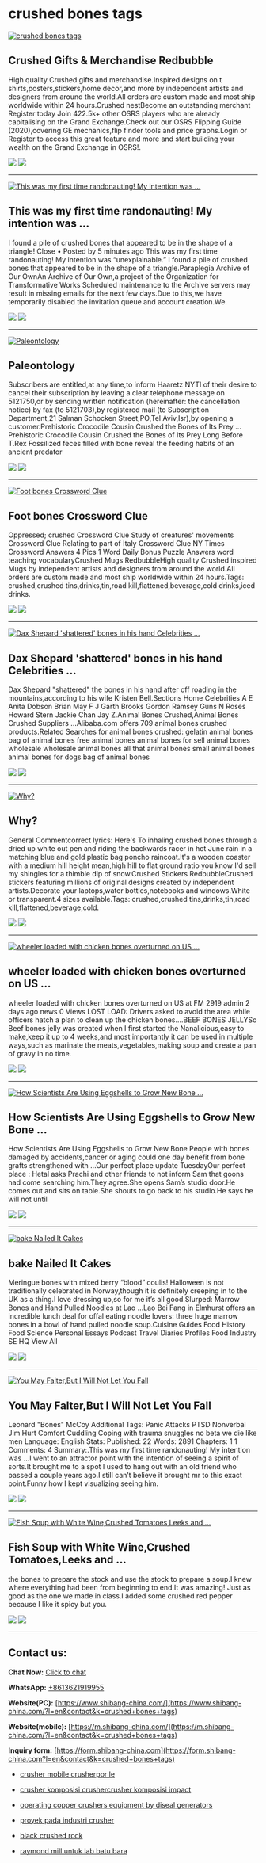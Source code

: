 # crushed bones tags

<a href="https://swt.shibang-china.com/?l=en&img&k=crushed+bones+tags" target="_blank">![crushed bones tags](http://static.shibang-china.com/all-800x300/1356.jpg)</a>

## Crushed Gifts &amp; Merchandise Redbubble
High quality Crushed gifts and merchandise.Inspired designs on t shirts,posters,stickers,home decor,and more by independent artists and designers from around the world.All orders are custom made and most ship worldwide within 24 hours.Crushed nestBecome an outstanding merchant Register today Join 422.5k+ other OSRS players who are already capitalising on the Grand Exchange.Check out our OSRS Flipping Guide (2020),covering GE mechanics,flip finder tools and price graphs.Login or Register to access this great feature and more and start building your wealth on the Grand Exchange in OSRS!.


<a href="https://whatsapp.shibangsoft.com/WhatsApp.php" target="_blank" title="WhatsApp">![](http://static.shibang-china.com/icon/whatsapp.png)</a> <a href="https://swt.shibang-china.com/?l=en&icon&k=crushed+bones+tags" target="_blank">![](http://static.shibang-china.com/icon/chat-en.png)</a>

---

<a href="https://swt.shibang-china.com/?l=en&img&k=crushed+bones+tags" target="_blank">![This was my first time randonauting! My intention was …](http://static.shibang-china.com/all-800x300/266.jpg)</a>

## This was my first time randonauting! My intention was …
I found a pile of crushed bones that appeared to be in the shape of a triangle! Close • Posted by 5 minutes ago This was my first time randonauting! My intention was “unexplainable.” I found a pile of crushed bones that appeared to be in the shape of a triangle.Paraplegia Archive of Our OwnAn Archive of Our Own,a project of the Organization for Transformative Works Scheduled maintenance to the Archive servers may result in missing emails for the next few days.Due to this,we have temporarily disabled the invitation queue and account creation.We.


<a href="https://whatsapp.shibangsoft.com/WhatsApp.php" target="_blank" title="WhatsApp">![](http://static.shibang-china.com/icon/whatsapp.png)</a> <a href="https://swt.shibang-china.com/?l=en&icon&k=crushed+bones+tags" target="_blank">![](http://static.shibang-china.com/icon/chat-en.png)</a>

---

<a href="https://swt.shibang-china.com/?l=en&img&k=crushed+bones+tags" target="_blank">![Paleontology](http://static.shibang-china.com/all-800x300/1320.jpg)</a>

## Paleontology
Subscribers are entitled,at any time,to inform Haaretz NYTI of their desire to cancel their subscription by leaving a clear telephone message on 5121750,or by sending written notification (hereinafter: the cancellation notice) by fax (to 5121703),by registered mail (to Subscription Department,21 Salman Schocken Street,PO,Tel Aviv,Isr),by opening a customer.Prehistoric Crocodile Cousin Crushed the Bones of Its Prey …Prehistoric Crocodile Cousin Crushed the Bones of Its Prey Long Before T.Rex Fossilized feces filled with bone reveal the feeding habits of an ancient predator


<a href="https://whatsapp.shibangsoft.com/WhatsApp.php" target="_blank" title="WhatsApp">![](http://static.shibang-china.com/icon/whatsapp.png)</a> <a href="https://swt.shibang-china.com/?l=en&icon&k=crushed+bones+tags" target="_blank">![](http://static.shibang-china.com/icon/chat-en.png)</a>

---

<a href="https://swt.shibang-china.com/?l=en&img&k=crushed+bones+tags" target="_blank">![Foot bones Crossword Clue](http://static.shibang-china.com/all-800x300/1266.jpg)</a>

## Foot bones Crossword Clue
Oppressed; crushed Crossword Clue Study of creatures' movements Crossword Clue Relating to part of Italy Crossword Clue NY Times Crossword Answers 4 Pics 1 Word Daily Bonus Puzzle Answers word teaching vocabularyCrushed Mugs RedbubbleHigh quality Crushed inspired Mugs by independent artists and designers from around the world.All orders are custom made and most ship worldwide within 24 hours.Tags: crushed,crushed tins,drinks,tin,road kill,flattened,beverage,cold drinks,iced drinks.


<a href="https://whatsapp.shibangsoft.com/WhatsApp.php" target="_blank" title="WhatsApp">![](http://static.shibang-china.com/icon/whatsapp.png)</a> <a href="https://swt.shibang-china.com/?l=en&icon&k=crushed+bones+tags" target="_blank">![](http://static.shibang-china.com/icon/chat-en.png)</a>

---

<a href="https://swt.shibang-china.com/?l=en&img&k=crushed+bones+tags" target="_blank">![Dax Shepard 'shattered' bones in his hand Celebrities …](http://static.shibang-china.com/all-800x300/1049.jpg)</a>

## Dax Shepard 'shattered' bones in his hand Celebrities …
Dax Shepard &quot;shattered&quot; the bones in his hand after off roading in the mountains,according to his wife Kristen Bell.Sections Home Celebrities A E Anita Dobson Brian May F J Garth Brooks Gordon Ramsey Guns N Roses Howard Stern Jackie Chan Jay Z.Animal Bones Crushed,Animal Bones Crushed Suppliers …Alibaba.com offers 709 animal bones crushed products.Related Searches for animal bones crushed: gelatin animal bones bag of animal bones free animal bones animal bones for sell animal bones wholesale wholesale animal bones all that animal bones small animal bones animal bones for dogs bag of animal bones


<a href="https://whatsapp.shibangsoft.com/WhatsApp.php" target="_blank" title="WhatsApp">![](http://static.shibang-china.com/icon/whatsapp.png)</a> <a href="https://swt.shibang-china.com/?l=en&icon&k=crushed+bones+tags" target="_blank">![](http://static.shibang-china.com/icon/chat-en.png)</a>

---

<a href="https://swt.shibang-china.com/?l=en&img&k=crushed+bones+tags" target="_blank">![Why?](http://static.shibang-china.com/all-800x300/825.jpg)</a>

## Why?
General Commentcorrect lyrics: Here's To inhaling crushed bones through a dried up white out pen and riding the backwards racer in hot June rain in a matching blue and gold plastic bag poncho raincoat.It's a wooden coaster with a medium hill height mean,high hill to flat ground ratio you know I'd sell my shingles for a thimble dip of snow.Crushed Stickers RedbubbleCrushed stickers featuring millions of original designs created by independent artists.Decorate your laptops,water bottles,notebooks and windows.White or transparent.4 sizes available.Tags: crushed,crushed tins,drinks,tin,road kill,flattened,beverage,cold.


<a href="https://whatsapp.shibangsoft.com/WhatsApp.php" target="_blank" title="WhatsApp">![](http://static.shibang-china.com/icon/whatsapp.png)</a> <a href="https://swt.shibang-china.com/?l=en&icon&k=crushed+bones+tags" target="_blank">![](http://static.shibang-china.com/icon/chat-en.png)</a>

---

<a href="https://swt.shibang-china.com/?l=en&img&k=crushed+bones+tags" target="_blank">![wheeler loaded with chicken bones overturned on US …](http://static.shibang-china.com/all-800x300/1430.jpg)</a>

## wheeler loaded with chicken bones overturned on US …
wheeler loaded with chicken bones overturned on US at FM 2919 admin 2 days ago news 0 Views LOST LOAD: Drivers asked to avoid the area while officers hatch a plan to clean up the chicken bones.…BEEF BONES JELLYSo Beef bones jelly was created when I first started the Nanalicious,easy to make,keep it up to 4 weeks,and most importantly it can be used in multiple ways,such as marinate the meats,vegetables,making soup and create a pan of gravy in no time.


<a href="https://whatsapp.shibangsoft.com/WhatsApp.php" target="_blank" title="WhatsApp">![](http://static.shibang-china.com/icon/whatsapp.png)</a> <a href="https://swt.shibang-china.com/?l=en&icon&k=crushed+bones+tags" target="_blank">![](http://static.shibang-china.com/icon/chat-en.png)</a>

---

<a href="https://swt.shibang-china.com/?l=en&img&k=crushed+bones+tags" target="_blank">![How Scientists Are Using Eggshells to Grow New Bone …](http://static.shibang-china.com/all-800x300/120.jpg)</a>

## How Scientists Are Using Eggshells to Grow New Bone …
How Scientists Are Using Eggshells to Grow New Bone People with bones damaged by accidents,cancer or aging could one day benefit from bone grafts strengthened with …Our perfect place update TuesdayOur perfect place : Hetal asks Prachi and other friends to not inform Sam that goons had come searching him.They agree.She opens Sam’s studio door.He comes out and sits on table.She shouts to go back to his studio.He says he will not until


<a href="https://whatsapp.shibangsoft.com/WhatsApp.php" target="_blank" title="WhatsApp">![](http://static.shibang-china.com/icon/whatsapp.png)</a> <a href="https://swt.shibang-china.com/?l=en&icon&k=crushed+bones+tags" target="_blank">![](http://static.shibang-china.com/icon/chat-en.png)</a>

---

<a href="https://swt.shibang-china.com/?l=en&img&k=crushed+bones+tags" target="_blank">![bake Nailed It Cakes](http://static.shibang-china.com/all-800x300/172.jpg)</a>

## bake Nailed It Cakes
Meringue bones with mixed berry “blood” coulis! Halloween is not traditionally celebrated in Norway,though it is definitely creeping in to the UK as a thing.I love dressing up,so for me it’s all good.Slurped: Marrow Bones and Hand Pulled Noodles at Lao …Lao Bei Fang in Elmhurst offers an incredible lunch deal for offal eating noodle lovers: three huge marrow bones in a bowl of hand pulled noodle soup.Cuisine Guides Food History Food Science Personal Essays Podcast Travel Diaries Profiles Food Industry SE HQ View All


<a href="https://whatsapp.shibangsoft.com/WhatsApp.php" target="_blank" title="WhatsApp">![](http://static.shibang-china.com/icon/whatsapp.png)</a> <a href="https://swt.shibang-china.com/?l=en&icon&k=crushed+bones+tags" target="_blank">![](http://static.shibang-china.com/icon/chat-en.png)</a>

---

<a href="https://swt.shibang-china.com/?l=en&img&k=crushed+bones+tags" target="_blank">![You May Falter,But I Will Not Let You Fall](http://static.shibang-china.com/all-800x300/205.jpg)</a>

## You May Falter,But I Will Not Let You Fall
Leonard &quot;Bones&quot; McCoy Additional Tags: Panic Attacks PTSD Nonverbal Jim Hurt Comfort Cuddling Coping with trauma snuggles no beta we die like men Language: English Stats: Published: 22 Words: 2891 Chapters: 1 1 Comments: 4 Summary:.This was my first time randonauting! My intention was …I went to an attractor point with the intention of seeing a spirit of sorts.It brought me to a spot I used to hang out with an old friend who passed a couple years ago.I still can’t believe it brought mr to this exact point.Funny how I kept visualizing seeing him.


<a href="https://whatsapp.shibangsoft.com/WhatsApp.php" target="_blank" title="WhatsApp">![](http://static.shibang-china.com/icon/whatsapp.png)</a> <a href="https://swt.shibang-china.com/?l=en&icon&k=crushed+bones+tags" target="_blank">![](http://static.shibang-china.com/icon/chat-en.png)</a>

---

<a href="https://swt.shibang-china.com/?l=en&img&k=crushed+bones+tags" target="_blank">![Fish Soup with White Wine,Crushed Tomatoes,Leeks and …](http://static.shibang-china.com/all-800x300/597.jpg)</a>

## Fish Soup with White Wine,Crushed Tomatoes,Leeks and …
the bones to prepare the stock and use the stock to prepare a soup.I knew where everything had been from beginning to end.It was amazing! Just as good as the one we made in class.I added some crushed red pepper because I like it spicy but you.

<a href="https://whatsapp.shibangsoft.com/WhatsApp.php" target="_blank" title="WhatsApp">![](http://static.shibang-china.com/icon/whatsapp.png)</a> <a href="https://swt.shibang-china.com/?l=en&icon&k=crushed+bones+tags" target="_blank">![](http://static.shibang-china.com/icon/chat-en.png)</a>

---
## Contact us:

**Chat Now:** [Click to chat](https://swt.shibang-china.com?l=en&contact&k=crushed+bones+tags)

**WhatsApp:**  [+8613621919955](https://whatsapp.shibangsoft.com/WhatsApp.php)

**Website(PC):** [https://www.shibang-china.com/](https://www.shibang-china.com/?l=en&contact&k=crushed+bones+tags)

**Website(mobile):** [https://m.shibang-china.com/](https://m.shibang-china.com/?l=en&contact&k=crushed+bones+tags)

**Inquiry form:** [https://form.shibang-china.com](https://form.shibang-china.com?l=en&contact&k=crushed+bones+tags)

* [crusher mobile crusherpor le](../167/crusher%20mobile%20crusherpor%20le.md)

* [crusher komposisi crushercrusher komposisi impact](../162/crusher%20komposisi%20crushercrusher%20komposisi%20impact.md)

* [operating copper crushers equipment by diseal generators](../169/operating%20copper%20crushers%20equipment%20by%20diseal%20generators.md)

* [proyek pada industri crusher](../168/proyek%20pada%20industri%20crusher.md)

* [black crushed rock](../162/black%20crushed%20rock.md)

* [raymond mill untuk lab batu bara](../162/raymond%20mill%20untuk%20lab%20batu%20bara.md)
